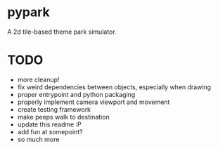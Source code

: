 # pypark

A 2d tile-based theme park simulator.

# TODO
- more cleanup!
- fix weird dependencies between objects, especially when drawing
- proper entrypoint and python packaging
- properly implement camera viewport and movement
- create testing framework
- make peeps walk to destination
- update this readme :P
- add fun at somepoint?
- so much more

